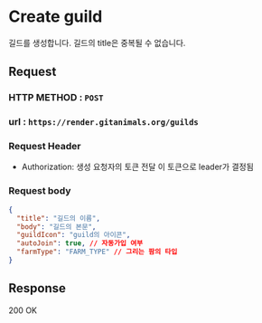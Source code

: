 # Create guild

길드를 생성합니다.
길드의 title은 중복될 수 없습니다.

## Request
### HTTP METHOD : `POST`
### url : `https://render.gitanimals.org/guilds`
### Request Header
- Authorization: 생성 요청자의 토큰 전달 이 토큰으로 leader가 결정됨

### Request body

```json
{
  "title": "길드의 이름",
  "body": "길드의 본문",
  "guildIcon": "guild의 아이콘",
  "autoJoin": true, // 자동가입 여부
  "farmType": "FARM_TYPE" // 그리는 팜의 타입
}
```

## Response 

200 OK
